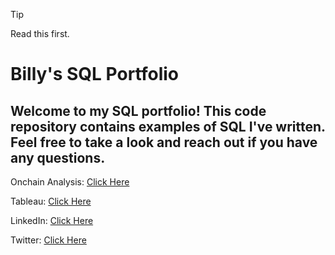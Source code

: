 > [!TIP]
> Read this first.

# Billy's SQL Portfolio

## Welcome to my SQL portfolio! This code repository contains examples of SQL I've written. Feel free to take a look and reach out if you have any questions.

Onchain Analysis: [Click Here](https://flipsidecrypto.xyz/Krafter-Billy/dashboards)

Tableau: [Click Here](https://public.tableau.com/app/profile/billy.christianson/vizzes)

LinkedIn: [Click Here](https://www.linkedin.com/in/billytchristianson/)

Twitter: [Click Here](https://x.com/0xKrafter)
